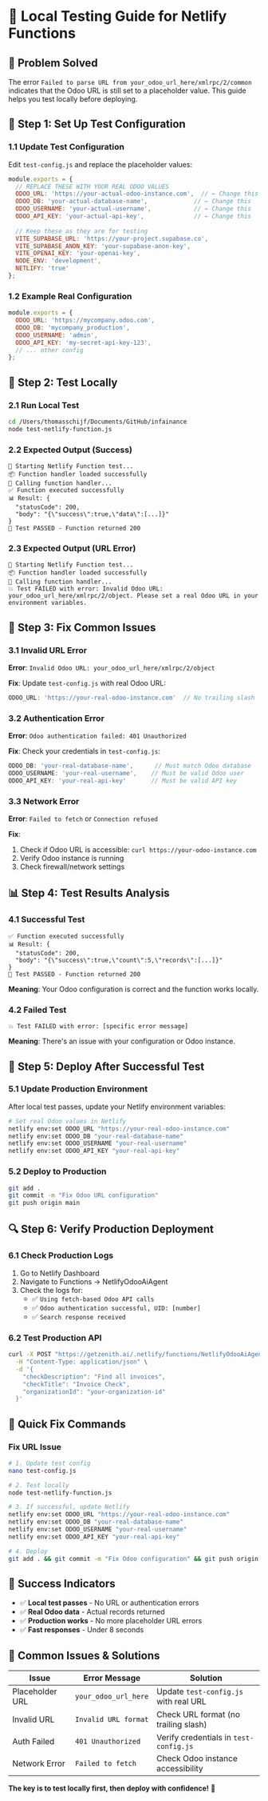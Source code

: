 # 🧪 **Local Testing Guide for Netlify Functions**

## 🎯 **Problem Solved**

The error `Failed to parse URL from your_odoo_url_here/xmlrpc/2/common` indicates that the Odoo URL is still set to a placeholder value. This guide helps you test locally before deploying.

## 🚀 **Step 1: Set Up Test Configuration**

### **1.1 Update Test Configuration**
Edit `test-config.js` and replace the placeholder values:

```javascript
module.exports = {
  // REPLACE THESE WITH YOUR REAL ODOO VALUES
  ODOO_URL: 'https://your-actual-odoo-instance.com',  // ← Change this
  ODOO_DB: 'your-actual-database-name',             // ← Change this  
  ODOO_USERNAME: 'your-actual-username',            // ← Change this
  ODOO_API_KEY: 'your-actual-api-key',              // ← Change this
  
  // Keep these as they are for testing
  VITE_SUPABASE_URL: 'https://your-project.supabase.co',
  VITE_SUPABASE_ANON_KEY: 'your-supabase-anon-key',
  VITE_OPENAI_KEY: 'your-openai-key',
  NODE_ENV: 'development',
  NETLIFY: 'true'
};
```

### **1.2 Example Real Configuration**
```javascript
module.exports = {
  ODOO_URL: 'https://mycompany.odoo.com',
  ODOO_DB: 'mycompany_production',
  ODOO_USERNAME: 'admin',
  ODOO_API_KEY: 'my-secret-api-key-123',
  // ... other config
};
```

## 🧪 **Step 2: Test Locally**

### **2.1 Run Local Test**
```bash
cd /Users/thomasschijf/Documents/GitHub/infainance
node test-netlify-function.js
```

### **2.2 Expected Output (Success)**
```
🧪 Starting Netlify Function test...
📦 Function handler loaded successfully
🚀 Calling function handler...
✅ Function executed successfully
📊 Result: {
  "statusCode": 200,
  "body": "{\"success\":true,\"data\":[...]}"
}
🎉 Test PASSED - Function returned 200
```

### **2.3 Expected Output (URL Error)**
```
🧪 Starting Netlify Function test...
📦 Function handler loaded successfully
🚀 Calling function handler...
💥 Test FAILED with error: Invalid Odoo URL: your_odoo_url_here/xmlrpc/2/object. Please set a real Odoo URL in your environment variables.
```

## 🔧 **Step 3: Fix Common Issues**

### **3.1 Invalid URL Error**
**Error**: `Invalid Odoo URL: your_odoo_url_here/xmlrpc/2/object`

**Fix**: Update `test-config.js` with real Odoo URL:
```javascript
ODOO_URL: 'https://your-real-odoo-instance.com'  // No trailing slash
```

### **3.2 Authentication Error**
**Error**: `Odoo authentication failed: 401 Unauthorized`

**Fix**: Check your credentials in `test-config.js`:
```javascript
ODOO_DB: 'your-real-database-name',      // Must match Odoo database
ODOO_USERNAME: 'your-real-username',    // Must be valid Odoo user
ODOO_API_KEY: 'your-real-api-key'       // Must be valid API key
```

### **3.3 Network Error**
**Error**: `Failed to fetch` or `Connection refused`

**Fix**: 
1. Check if Odoo URL is accessible: `curl https://your-odoo-instance.com`
2. Verify Odoo instance is running
3. Check firewall/network settings

## 📊 **Step 4: Test Results Analysis**

### **4.1 Successful Test**
```
✅ Function executed successfully
📊 Result: {
  "statusCode": 200,
  "body": "{\"success\":true,\"count\":5,\"records\":[...]}"
}
🎉 Test PASSED - Function returned 200
```

**Meaning**: Your Odoo configuration is correct and the function works locally.

### **4.2 Failed Test**
```
💥 Test FAILED with error: [specific error message]
```

**Meaning**: There's an issue with your configuration or Odoo instance.

## 🚀 **Step 5: Deploy After Successful Test**

### **5.1 Update Production Environment**
After local test passes, update your Netlify environment variables:

```bash
# Set real Odoo values in Netlify
netlify env:set ODOO_URL "https://your-real-odoo-instance.com"
netlify env:set ODOO_DB "your-real-database-name"
netlify env:set ODOO_USERNAME "your-real-username"
netlify env:set ODOO_API_KEY "your-real-api-key"
```

### **5.2 Deploy to Production**
```bash
git add .
git commit -m "Fix Odoo URL configuration"
git push origin main
```

## 🔍 **Step 6: Verify Production Deployment**

### **6.1 Check Production Logs**
1. Go to Netlify Dashboard
2. Navigate to Functions → NetlifyOdooAiAgent
3. Check the logs for:
   - ✅ `Using fetch-based Odoo API calls`
   - ✅ `Odoo authentication successful, UID: [number]`
   - ✅ `Search response received`

### **6.2 Test Production API**
```bash
curl -X POST "https://getzenith.ai/.netlify/functions/NetlifyOdooAiAgent" \
  -H "Content-Type: application/json" \
  -d '{
    "checkDescription": "Find all invoices",
    "checkTitle": "Invoice Check",
    "organizationId": "your-organization-id"
  }'
```

## 🎯 **Quick Fix Commands**

### **Fix URL Issue**
```bash
# 1. Update test config
nano test-config.js

# 2. Test locally
node test-netlify-function.js

# 3. If successful, update Netlify
netlify env:set ODOO_URL "https://your-real-odoo-instance.com"
netlify env:set ODOO_DB "your-real-database-name"
netlify env:set ODOO_USERNAME "your-real-username"
netlify env:set ODOO_API_KEY "your-real-api-key"

# 4. Deploy
git add . && git commit -m "Fix Odoo configuration" && git push origin main
```

## 🎉 **Success Indicators**

- ✅ **Local test passes** - No URL or authentication errors
- ✅ **Real Odoo data** - Actual records returned
- ✅ **Production works** - No more placeholder URL errors
- ✅ **Fast responses** - Under 8 seconds

## 🚨 **Common Issues & Solutions**

| Issue | Error Message | Solution |
|-------|---------------|----------|
| Placeholder URL | `your_odoo_url_here` | Update `test-config.js` with real URL |
| Invalid URL | `Invalid URL format` | Check URL format (no trailing slash) |
| Auth Failed | `401 Unauthorized` | Verify credentials in `test-config.js` |
| Network Error | `Failed to fetch` | Check Odoo instance accessibility |

**The key is to test locally first, then deploy with confidence!** 🚀
